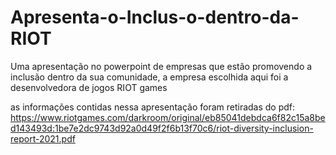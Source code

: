 # Apresenta-o-Inclus-o-dentro-da-RIOT
Uma apresentação no powerpoint de empresas que estão promovendo a inclusão dentro da sua comunidade, a empresa escolhida aqui foi a desenvolvedora de jogos RIOT games

as informações contidas nessa apresentação foram retiradas do pdf:
https://www.riotgames.com/darkroom/original/eb85041debdca6f82c15a8bed143493d:1be7e2dc9743d92a0d49f2f6b13f70c6/riot-diversity-inclusion-report-2021.pdf
